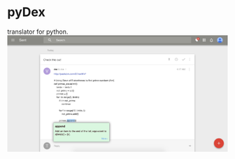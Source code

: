pyDex
=====

translator for python.
![alt tag](https://github.com/berwin7996/pyDex/blob/master/ext/pyDex.png)
